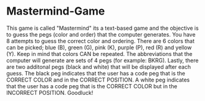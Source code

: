 # Mastermind-Game

This game is called "Mastermind" its a text-based game and the objective is to guess the pegs (color and order) that the computer generates. You have 8 attempts to guess the correct color and ordering. There are 6 colors that can be picked; blue (B), green (G), pink (K), purple (P), red (R) and yellow (Y). Keep in mind that colors CAN be repeated. The abbreviations  that the computer will generate are sets of 4 pegs (for example: BKRG). Lastly, there are two additonal pegs (black and white) that will be displayed after each guess. The black peg indicates that the user has a code peg that is the CORRECT COLOR and in the CORRECT POSITION. A white peg indicates that the user has a code peg that is the CORRECT COLOR but in the INCORRECT POSITION. Goodluck!
